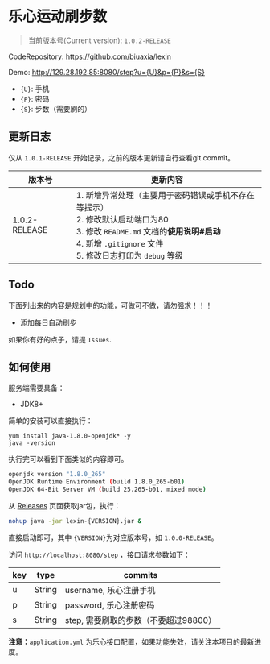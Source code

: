 # 乐心运动刷步数

> 当前版本号(Current version): `1.0.2-RELEASE`

CodeRepository: <https://github.com/biuaxia/lexin>

Demo: <http://129.28.192.85:8080/step?u={U}&p={P}&s={S}>

- `{U}`: 手机
- `{P}`: 密码
- `{S}`: 步数（需要刷的）

## 更新日志

仅从 `1.0.1-RELEASE` 开始记录，之前的版本更新请自行查看git commit。

| 版本号 | 更新内容 |
| ----- | ------ |
| 1.0.2-RELEASE| 1. 新增异常处理（主要用于密码错误或手机不存在等提示） <br/> 2. 修改默认启动端口为80 <br/> 3. 修改 `README.md` 文档的**使用说明#启动** <br/> 4. 新增 `.gitignore` 文件 <br/> 5. 修改日志打印为 `debug` 等级 |

## Todo

下面列出来的内容是规划中的功能，可做可不做，请勿强求！！！

- 添加每日自动刷步

如果你有好的点子，请提 `Issues`.

## 如何使用

服务端需要具备：

- JDK8+

简单的安装可以直接执行：

```shell
yum install java-1.8.0-openjdk* -y
java -version
```

执行完可以看到下面类似的内容即可。

```bash
openjdk version "1.8.0_265"
OpenJDK Runtime Environment (build 1.8.0_265-b01)
OpenJDK 64-Bit Server VM (build 25.265-b01, mixed mode)
```

从 [Releases](https://github.com/biuaxia/lexin/releases) 页面获取jar包，执行：

```bash
nohup java -jar lexin-{VERSION}.jar &
```

直接启动即可，其中 `{VERSION}`为对应版本号，如 `1.0.0-RELEASE`。

访问 `http://localhost:8080/step` ，接口请求参数如下：

| key | type | commits |
| --- | ---- | ------- |
| u | String | username, 乐心注册手机 |
| p | String | password, 乐心注册密码 |
| s | String | step, 需要刷取的步数（不要超过98800） |

**注意：**`application.yml` 为乐心接口配置，如果功能失效，请关注本项目的最新进度。
